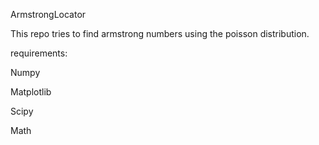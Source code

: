 ArmstrongLocator


This repo tries to find armstrong numbers using the poisson distribution.

requirements:

Numpy

Matplotlib

Scipy

Math
